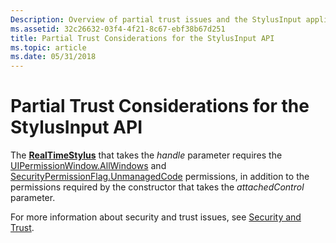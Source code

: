 ```yaml
---
Description: Overview of partial trust issues and the StylusInput application programming interface (API).
ms.assetid: 32c26632-03f4-4f21-8c67-ebf38b67d251
title: Partial Trust Considerations for the StylusInput API
ms.topic: article
ms.date: 05/31/2018
---
```


# Partial Trust Considerations for the StylusInput API

The [**RealTimeStylus**](realtimestylus-class.md) that takes the *handle* parameter requires the [UIPermissionWindow.AllWindows](/dotnet/api/system.security.permissions.uipermissionwindow?view=dotnet-plat-ext-3.1&preserve-view=true) and [SecurityPermissionFlag.UnmanagedCode](/previous-versions/windows/) permissions, in addition to the permissions required by the constructor that takes the *attachedControl* parameter.

For more information about security and trust issues, see [Security and Trust](security-and-trust.md).

 

 
